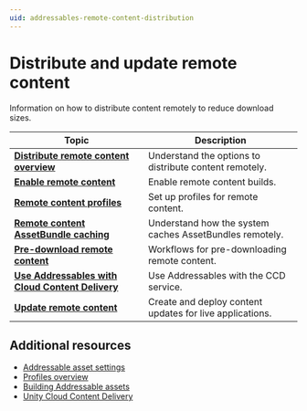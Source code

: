 ```yaml
---
uid: addressables-remote-content-distribution
---
```


# Distribute and update remote content

Information on how to distribute content remotely to reduce download sizes.

|**Topic**|**Description**|
|---|---|
|**[Distribute remote content overview](remote-content-intro.md)**|Understand the options to distribute content remotely.|
|**[Enable remote content](remote-content-enable.md)**|Enable remote content builds.|
|**[Remote content profiles](remote-content-profiles.md)**|Set up profiles for remote content.|
|**[Remote content AssetBundle caching](remote-content-assetbundle-cache.md)**|Understand how the system caches AssetBundles remotely.|
|**[Pre-download remote content](remote-content-predownload.md)**|Workflows for pre-downloading remote content.|
|**[Use Addressables with Cloud Content Delivery](AddressablesCCD.md)**|Use Addressables with the CCD service.|
|**[Update remote content](ContentUpdateWorkflow.md)**|Create and deploy content updates for live applications.|

## Additional resources

* [Addressable asset settings](AddressableAssetSettings.md)
* [Profiles overview](AddressableAssetsProfiles.md)
* [Building Addressable assets](Builds.md)
* [Unity Cloud Content Delivery](https://docs.unity.com/ccd/)
